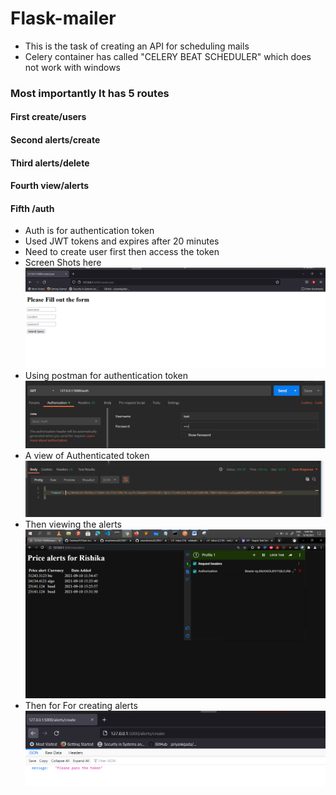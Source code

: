 # Flask-mailer
* This is the task of creating an API for scheduling mails
* Celery container has called "CELERY BEAT SCHEDULER" which does not work with windows
### Most importantly It has 5 routes
#### First create/users
#### Second alerts/create
#### Third alerts/delete
#### Fourth view/alerts
#### Fifth /auth


* Auth is for authentication token
* Used JWT tokens and expires after 20 minutes
* Need to create user first then access the token
* Screen Shots here
![First_ss](Pic6.png 'User creation')
* Using postman for authentication token
![Second](Pic5.png 'Authentication')
* A view of Authenticated token
![Third](Pic4.png 'Authentication')
* Then viewing the alerts
![Fourth](Pic1.png 'Viewing alerts')
* Then for For creating alerts
![Fifth](Pic7.png 'Create alerts')